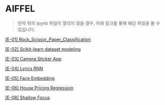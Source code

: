 # AIFFEL

> 만약 위의 ipynb 파일이 열리지 않을 경우, 아래 링크를 통해 해당 파일을 볼 수 있습니다.



[[E-01] Rock_Scissor_Paper_Classification](https://htmlpreview.github.io/?https://github.com/kongjeongbae/aiffel/blob/master/src/01/01_rock_scissor_paper_classification.html)

[[E-02] Scikit-learn dataset modeling](https://nbviewer.jupyter.org/github/kongjeongbae/aiffel/blob/master/%5BE-02%5D%20Scikit-learn%20dataset%20modeling.ipynb)

[[E-03] Camera Sticker App](https://nbviewer.org/github/kongjeongbae/aiffel/blob/master/%5BE-03%5D%20Camera%20Sticker%20App.ipynb)

[[E-04] Lyrics RNN](https://nbviewer.org/github/kongjeongbae/aiffel/blob/master/%5BE-04%5D%20Lyrics%20RNN.ipynb)

[[E-05] Face Embedding](https://nbviewer.org/github/kongjeongbae/aiffel/blob/master/%5BE-05%5D%20Face%20Embedding.ipynb)

[[E-06] House Pricing Regression](https://nbviewer.org/github/kongjeongbae/aiffel/blob/master/%5BE-06%5D%20House%20Pricing%20Regression.ipynb)

[[E-08] Shallow Focus](https://nbviewer.org/github/kongjeongbae/aiffel/blob/master/%5BE-08%5D%20Shallow%20Focus.ipynb)
